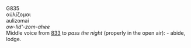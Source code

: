<body>
  <p>G835<br>  αὐλίζομαι  <br> aulizomai  <br><i>ow-lid‘-zom-ahee </i><br>Middle voice from <a href="g0833.htm">833</a>  to <i>pass</i> <i>the</i> <i>night</i> (properly in the open air): - abide, lodge.<br></p>
 </body>
